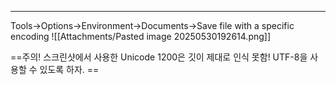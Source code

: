 ---
Tools->Options->Environment->Documents->Save file with a specific encoding
![[Attachments/Pasted image 20250530192614.png]]

==주의! 스크린샷에서 사용한 Unicode 1200은 깃이 제대로 인식 못함! UTF-8을 사용할 수 있도록 하자. ==
